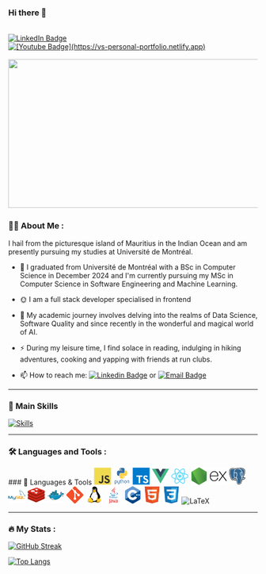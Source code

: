 ### Hi there 👋

<!--
used tutorial from https://www.sitepoint.com/github-profile-readme/ to create this README


**mildshield14/mildshield14** is a ✨ _special_ ✨ repository because its `README.md` (this file) appears on your GitHub profile.

Here are some ideas to get you started:

- 🔭 I’m currently working on ...
- 🌱 I’m currently learning ...
- 👯 I’m looking to collaborate on ...
- 🤔 I’m looking for help with ...
- 💬 Ask me about ...
- 📫 How to reach me: ...
- 😄 Pronouns: ...
- ⚡ Fun fact: ...
-->
<img src="https://komarev.com/ghpvc/?username=mildshield14&style=flat-square&color=blue" alt=""/>
<div id="badges">
  <a href="https://www.linkedin.com/in/vennilasooben/">
    <img src="https://img.shields.io/badge/LinkedIn-blue?style=for-the-badge&logo=linkedin&logoColor=white" alt="LinkedIn Badge"/>
  </a>
  <a href="https://vs-personal-portfolio.netlify.app">
    <img src="https://img.shields.io/badge/Personal Website-red?style=for-the-badge&logo=computer&logoColor=white" alt="[Youtube Badge](https://vs-personal-portfolio.netlify.app)"/>
  </a>
</div>

<br>

<div align="center">

  <img src="https://media.giphy.com/media/3o6ZsXhBzpoRApBkPK/giphy.gif" width="600" height="300"/>
</div>

### :woman_technologist: About Me :
I hail from the picturesque island of Mauritius in the Indian Ocean and am presently pursuing my studies at Université de Montréal.

- 🏫  I graduated from Université de Montréal with a BSc in Computer Science in December 2024 and I'm currently pursuing my MSc in Computer Science in Software Engineering and Machine Learning.
  
- 🌞  I am a full stack developer specialised in frontend

- :seedling: My academic journey involves delving into the realms of Data Science, Software Quality and since recently in the wonderful and magical world of AI.

- :zap: During my leisure time, I find solace in reading, indulging in hiking adventures, cooking and yapping with friends at run clubs.

- :mailbox: How to reach me: [![Linkedin Badge](https://img.shields.io/badge/-linkedin-blue?style=flat&logo=Linkedin&logoColor=white)](https://www.linkedin.com/in/vennilasooben/) or [![Email Badge](https://img.shields.io/badge/-Email-green?style=flat&logo=Outlook&logoColor=white)](mailto:vennila.sooben@umontreal.ca)

---

### 🌟 Main Skills
[![Skills](https://skillicons.dev/icons?i=js,ts,vue,react,nodejs,express,postgres,mysql,redis,docker,git,linux,python,java,cpp,html,css,latex)](https://skillicons.dev)

---

### :hammer_and_wrench: Languages and Tools :
<div>
  ### 🔧 Languages & Tools
<img src="https://github.com/devicons/devicon/blob/master/icons/javascript/javascript-original.svg" title="JavaScript" alt="JavaScript" width="35" height="35"/>  
<img src="https://github.com/devicons/devicon/blob/master/icons/python/python-original-wordmark.svg" title="Python" alt="Python" width="35" height="35"/>  
<img src="https://github.com/devicons/devicon/blob/master/icons/typescript/typescript-original.svg" title="TypeScript" alt="TypeScript" width="35" height="35"/>  
<img src="https://github.com/devicons/devicon/blob/master/icons/vuejs/vuejs-original.svg" title="Vue.js" alt="Vue.js" width="35" height="35"/>  
<img src="https://github.com/devicons/devicon/blob/master/icons/react/react-original.svg" title="React" alt="React" width="35" height="35"/>  
<img src="https://github.com/devicons/devicon/blob/master/icons/nodejs/nodejs-original.svg" title="Node.js" alt="Node.js" width="35" height="35"/>  
<img src="https://github.com/devicons/devicon/blob/master/icons/express/express-original.svg" title="Express" alt="Express" width="35" height="35"/>  
<img src="https://github.com/devicons/devicon/blob/master/icons/postgresql/postgresql-original.svg" title="PostgreSQL" alt="PostgreSQL" width="35" height="35"/>  
<img src="https://github.com/devicons/devicon/blob/master/icons/mysql/mysql-original-wordmark.svg" title="MySQL" alt="MySQL" width="35" height="35"/>  
<img src="https://github.com/devicons/devicon/blob/master/icons/redis/redis-original.svg" title="Redis" alt="Redis" width="35" height="35"/>  
<img src="https://github.com/devicons/devicon/blob/master/icons/docker/docker-original.svg" title="Docker" alt="Docker" width="35" height="35"/>  
<img src="https://github.com/devicons/devicon/blob/master/icons/git/git-original.svg" title="Git" alt="Git" width="35" height="35"/>  
<img src="https://github.com/devicons/devicon/blob/master/icons/linux/linux-original.svg" title="Linux" alt="Linux" width="35" height="35"/>  
<img src="https://github.com/devicons/devicon/blob/master/icons/java/java-original-wordmark.svg" title="Java" alt="Java" width="35" height="35"/>  
<img src="https://github.com/devicons/devicon/blob/master/icons/cplusplus/cplusplus-original.svg" title="C++" alt="C++" width="35" height="35"/>  
<img src="https://github.com/devicons/devicon/blob/master/icons/html5/html5-original.svg" title="HTML5" alt="HTML5" width="35" height="35"/>  
<img src="https://github.com/devicons/devicon/blob/master/icons/css3/css3-original.svg" title="CSS3" alt="CSS3" width="35" height="35"/>  
<img src="https://mathvault.ca/wp-content/uploads/latex-logo1.jpg" title="LaTeX" alt="LaTeX" width="35" height="35"/>
</div>

---

### :fire: My Stats :
[![GitHub Streak](http://github-readme-streak-stats.herokuapp.com?user=mildshield14&theme=dark&background=000000)](https://git.io/streak-stats)

[![Top Langs](https://github-readme-stats.vercel.app/api/top-langs/?username=mildshield14&layout=compact&theme=vision-friendly-dark)](https://github.com/anuraghazra/github-readme-stats)
